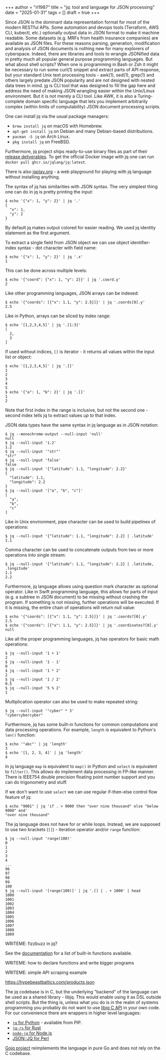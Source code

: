 +++
author = "rl1987"
title = "jq: tool and language for JSON processing"
date = "2025-01-31"
tags = []
draft = true
+++

Since JSON is the dominant data representation format for most of the modern 
RESTful APIs. Some automation and devops tools (Terraform, AWS CLI, kubectl, 
etc.) optionally output data in JSON format to make it machine readable. Some
datasets (e.g. MRFs from health insurance companies) are available as JSON files.
For these reasons parsing, generation, modification and analysis of JSON documents 
is nothing new for many explorers of cyberspace. Indeed, there are libraries
and tools to wrangle JSONified data in pretty much all popular general purpose 
programming languages. But what about shell scripts? When one is programming
in Bash or Zsh it might be necessary to run some curl(1) snippet and extract 
parts of API response, but your standard Unix text processing tools - awk(1), 
sed(1), grep(1) and others largely predate JSON popularity and are not designed
with nested data trees in mind. [jq](https://jqlang.github.io/jq/) is CLI tool
that was designed to fill the gap here and address the need of making JSON
wrangling easier within the Unix/Linux environment. But it is not merely a CLI
tool. Like AWK, it is also a Turing-complete domain specific language that lets
you implement arbitrarily complex (within limits of computability) JSON document
processing scripts.

One can install jq via the usual package managers:

* `brew install jq` on macOS with Homebrew.
* `apt-get install jq` on Debian and many Debian-based distributions.
* `pacman -S jq` on Arch Linux.
* `pkg install jq` on FreeBSD.

Furthermore, jq project ships ready-to-use binary files as part of their
[release deliverables](https://github.com/jqlang/jq/releases). To get the 
official Docker image with jq one can run `docker pull ghcr.io/jqlang/jq:latest`.

There is also [jqplay.org](https://jqplay.org/) - a web playground for playing
with jq language without installing anything.

The syntax of jq has similarities with JSON syntax. The very simplest thing one
can do in jq is pretty printing the input:

```
$ echo '{"x": 1, "y": 2}' | jq '.'
{
  "x": 1,
  "y": 2
}
```

By default jq makes output colored for easier reading. We used jq identity
statement as the first argument.

To extract a single field from JSON object we can use object identifier-index 
syntax - dot character with field name:

```
$ echo '{"x": 1, "y": 2}' | jq '.x'
1
```

This can be done across multiple levels:

```
$ echo '{"coord": {"x": 1, "y": 2}}' | jq '.coord.y'
2
```

Like other programming languages, JSON arrays can be indexed:

```
$ echo '{"coords": [{"x": 1.1, "y": 2.5}]}' | jq '.coords[0].y'
2.5
```

Like in Python, arrays can be sliced by index range:

```
$ echo '[1,2,3,4,5]' | jq '.[1:3]'
[
  2,
  3
]
```

If used without indices, `[]` is iterator - it returns all values within the 
input list or object:

```
$ echo '[1,2,3,4,5]' | jq '.[]'   
1
2
3
4
5
$ echo '{"a": 1, "b": 2}' | jq '.[]'
1
2
```

Note that first index in the range is inclusive, but not the second one - second
index tells jq to extract values *up to* that index.

JSON data types have the same syntax in jq language as in JSON notation:

```
$ jq --monochrome-output --null-input 'null'   
null
$ jq --null-input '1.2'   
1.2
$ jq --null-input '"str"' 
"str"
$ jq --null-input 'false'
false
$ jq --null-input '{"latitude": 1.1, "longitude": 2.2}' 
{
  "latitude": 1.1,
  "longitude": 2.2
}
$ jq --null-input '["a", "b", "c"]' 
[
  "a",
  "b",
  "c"
]
```

Like in Unix environment, pipe character can be used to build pipelines of
operations:

```
$ jq --null-input '{"latitude": 1.1, "longitude": 2.2} | .latitude'
1.1
```

Comma character can be used to concatenate outputs from two or more operations
into single stream:

```
$ jq --null-input '{"latitude": 1.1, "longitude": 2.2} | .latitude, .longitude'  
1.1
2.2
```

Furthermore, jq language allows using question mark character as optional 
operator. Like in Swift programming language, this allows for parts of input
(e.g. a subtree in JSON document) to be missing without crashing the program.
If something is not missing, further operations will be executed. If it is 
missing, the entire chain of operations will return null value:

```
$ echo '{"coords": [{"x": 1.1, "y": 2.5}]}' | jq '.coords?[0].y'
2.5
$ echo '{"coords": [{"x": 1.1, "y": 2.5}]}' | jq '.coordinates?[0].y'
null
```

Like all the proper programming languages, jq has operators for basic math
operations:

```
$ jq --null-input '1 + 1'
2
$ jq --null-input '1 - 1'
0
$ jq --null-input '1 * 2'
2
$ jq --null-input '1 / 2'
0.5
$ jq --null-input '5 % 2' 
1
```

Multiplication operator can also be used to make repeated string:

```
$ jq --null-input '"cyber" * 3'
"cybercybercyber"
```

Furthermore, jq has some built-in functions for common computations and data
processing operations. For example, `length` is equivalent to Python's `len()`
function:

```
$ echo '"abc"' | jq 'length'   
3
$ echo '[1, 2, 3, 4]' | jq 'length'
4
```

In jq language `map` is equivalent to `map()` in Python and `select` is
equivalent to `filter()`. This allows do implement data processing in FP-like 
manner. There is IEEE754 double precision floating point number support and you 
can do trigonometry and stuff. 

If we don't want to use `select` we can use regular if-then-else control flow
feature of jq:

```
$ echo "9001" | jq 'if . > 9000 then "over nine thousand" else "below 9000" end'
"over nine thousand"
```

The jq language does not have for or while loops. Instead, we are supposed to
use two brackets (`[]`) - iteration operator and/or `range` function:

```
$ jq --null-input 'range(100)'
0
1
2
3
4
...
96
97
98
99
100
$ jq --null-input '[range(100)]' | jq '.[] | . + 1000' | head
1000
1001
1002
1003
1004
1005
1006
1007
1008
1009
```

WRITEME: fizzbuzz in jq?

See the [documentation](https://jqlang.github.io/jq/manual/#builtin-operators-and-functions)
for a list of built-in functions available.

WRITEME: how to declare functions and write bigger programs

WRITEME: simple API scraping example

https://hypebeastbaltics.com/products.json

The jq codebase is in C, but the underlying "backend" of the language can be
used as a shared library - libjq. This would enable using it as DSL outside shell
scripts. But the thing is, unless what you do is in the realm of 
systems programming you probably do not want to use 
[libjq C API](https://github.com/jqlang/jq/wiki/C-API:-jv) in your own code.
For our convenience there are wrappers in higher level languages:

* [`jq` for Python](https://pypi.org/project/jq/) - available from PIP.
* [`jq-rs` for Rust](https://crates.io/crates/jq-rs)
* [`node-jq` for Node.js](https://www.npmjs.com/package/node-jq)
* [JSON::JQ for Perl](https://metacpan.org/pod/JSON::JQ)

[Gojq project](https://github.com/itchyny/gojq) reimplements the language in
pure Go and does not rely on the C codebase.

